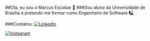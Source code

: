 ##Olá, eu sou o Marcus Escobar 👋
###Sou aluno da Universidade de Brasília e pretendo me formar como Engenheiro de Software 🖳

###Contatos:
[![LinkedIn](https://img.shields.io/badge/LinkedIn-0077B5?style=for-the-badge&logo=linkedin&logoColor=white)](https://www.linkedin.com/in/marcus-escobar-850119291/)

[![Instagram](https://img.shields.io/badge/Instagram-E4405F?style=for-the-badge&logo=instagram&logoColor=white)](https://www.instagram.com/marcusescobar.exe/)


